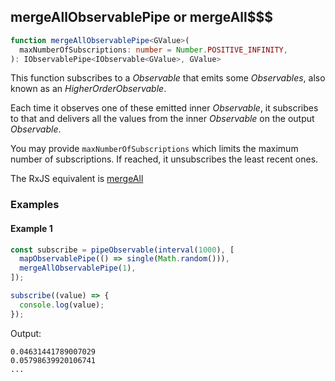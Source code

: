 ## mergeAllObservablePipe or mergeAll$$$

```ts
function mergeAllObservablePipe<GValue>(
  maxNumberOfSubscriptions: number = Number.POSITIVE_INFINITY,
): IObservablePipe<IObservable<GValue>, GValue>
```

This function subscribes to a *Observable* that emits some *Observables*, also known as an
*HigherOrderObservable*.

Each time it observes one of these emitted inner *Observable*, it subscribes to that and delivers all the values from the inner *Observable*
on the output *Observable*.

You may provide `maxNumberOfSubscriptions` which limits the maximum number of subscriptions. If reached, it unsubscribes the least recent
ones.

The RxJS equivalent is [mergeAll](https://rxjs-dev.firebaseapp.com/api/operators/mergeAll)

### Examples

#### Example 1

```ts
const subscribe = pipeObservable(interval(1000), [
  mapObservablePipe(() => single(Math.random())),
  mergeAllObservablePipe(1),
]);

subscribe((value) => {
  console.log(value);
});
```

Output:

```text
0.04631441789007029
0.05798639920106741
...
```
